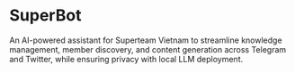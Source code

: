 # SuperBot
An AI-powered assistant for Superteam Vietnam to streamline knowledge management, member discovery, and content generation across Telegram and Twitter, while ensuring privacy with local LLM deployment.
